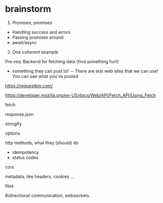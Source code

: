 # brainstorm

1. Promises, promises
- Handling success and errors
- Passing promises around
- await/async

2. One coherent example 

Pre-req: Backend for fetching data (find something fun!)
- something they can post to!
-- There are test web sites that we can use! You can see what you've posted

https://requestbin.com/

https://developer.mozilla.org/en-US/docs/Web/API/Fetch_API/Using_Fetch

fetch

response.json

stringify

options

http methods, what they (should) do
- idempotency
- status codes

cors

metadata, like headers, cookies ... 

files

Bidirectional communication, websockets.

